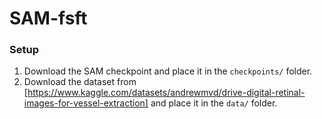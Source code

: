# SAM-fsft

### Setup
1. Download the SAM checkpoint and place it in the `checkpoints/` folder.
2. Download the dataset from [https://www.kaggle.com/datasets/andrewmvd/drive-digital-retinal-images-for-vessel-extraction] and place it in the `data/` folder.
